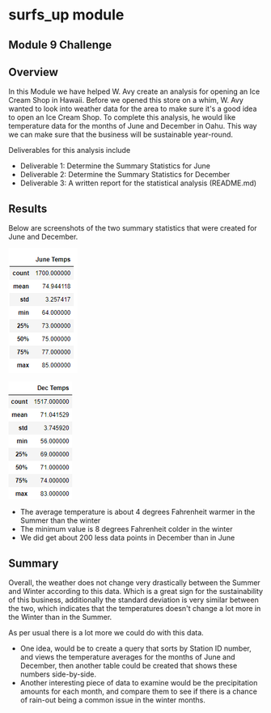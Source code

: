 # surfs_up module
## Module 9 Challenge

## Overview
In this Module we have helped W. Avy create an analysis for opening an Ice Cream Shop in Hawaii. Before we opened this store on a whim, W. Avy wanted to look into weather data for the area to make sure it's a good idea to open an Ice Cream Shop. To complete this analysis, he would like temperature data for the months of June and December in Oahu. This way we can make sure that the business will be sustainable year-round. 

Deliverables for this analysis include
* Deliverable 1: Determine the Summary Statistics for June
* Deliverable 2: Determine the Summary Statistics for December
* Deliverable 3: A written report for the statistical analysis (README.md)
## Results
Below are screenshots of the two summary statistics that were created for June and December.

![Guess this didn't work](https://github.com/jkehm/surfs_up/blob/main/June%20Summary%20Statistics.png)
 
![Guess this didn't work](https://github.com/jkehm/surfs_up/blob/main/December%20Summary%20Statistics.png)


* The average temperature is about 4 degrees Fahrenheit warmer in the Summer than the winter
* The minimum value is 8 degrees Fahrenheit colder in the winter
* We did get about 200 less data points in December than in June


## Summary
Overall, the weather does not change very drastically between the Summer and Winter according to this data. Which is a great sign for the sustainability of this business, additionally the standard deviation is very similar between the two, which indicates that the temperatures doesn't change a lot more in the Winter than in the Summer. 

As per usual there is a lot more we could do with this data. 
* One idea, would be to create a query that sorts by Station ID number, and views the temperature averages for the months of June and December, then another table could be created that shows these numbers side-by-side.
* Another interesting piece of data to examine would be the precipitation amounts for each month, and compare them to see if there is a chance of rain-out being a common issue in the winter months.
